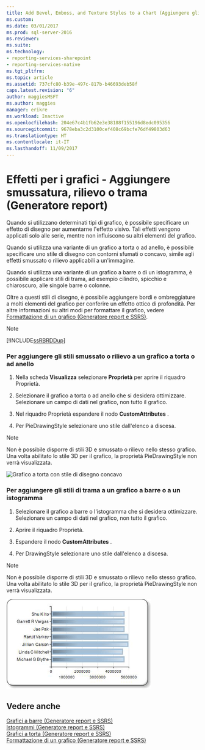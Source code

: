 ```yaml
---
title: Add Bevel, Emboss, and Texture Styles to a Chart (Aggiungere gli stili smussato, rilievo e trama a un grafico (Generatore report e SSRS)) | Microsoft Docs
ms.custom: 
ms.date: 03/01/2017
ms.prod: sql-server-2016
ms.reviewer: 
ms.suite: 
ms.technology:
- reporting-services-sharepoint
- reporting-services-native
ms.tgt_pltfrm: 
ms.topic: article
ms.assetid: 737cfc80-b39e-497c-817b-b46693deb58f
caps.latest.revision: "6"
author: maggiesMSFT
ms.author: maggies
manager: erikre
ms.workload: Inactive
ms.openlocfilehash: 204e67c4b1fb62e3e38188f155196d8edc095356
ms.sourcegitcommit: 9678eba3c2d3100cef408c69bcfe76df49803d63
ms.translationtype: HT
ms.contentlocale: it-IT
ms.lasthandoff: 11/09/2017
---
```

# <a name="chart-effects---add-bevel-emboss-or-texture-report-builder"></a>Effetti per i grafici - Aggiungere smussatura, rilievo o trama (Generatore report)
  Quando si utilizzano determinati tipi di grafico, è possibile specificare un effetto di disegno per aumentarne l'effetto visivo. Tali effetti vengono applicati solo alle serie, mentre non influiscono su altri elementi del grafico.  
  
 Quando si utilizza una variante di un grafico a torta o ad anello, è possibile specificare uno stile di disegno con contorni sfumati o concavo, simile agli effetti smussato o rilievo applicabili a un'immagine.  
  
 Quando si utilizza una variante di un grafico a barre o di un istogramma, è possibile applicare stili di trama, ad esempio cilindro, spicchio e chiaroscuro, alle singole barre o colonne.  
  
 Oltre a questi stili di disegno, è possibile aggiungere bordi e ombreggiature a molti elementi del grafico per conferire un effetto ottico di profondità. Per altre informazioni su altri modi per formattare il grafico, vedere [Formattazione di un grafico &#40;Generatore report e SSRS&#41;](../../reporting-services/report-design/formatting-a-chart-report-builder-and-ssrs.md).  
  
> [!NOTE]  
>  [!INCLUDE[ssRBRDDup](../../includes/ssrbrddup-md.md)]  
  
### <a name="to-add-bevel-or-emboss-styles-to-a-pie-or-doughnut-chart"></a>Per aggiungere gli stili smussato o rilievo a un grafico a torta o ad anello  
  
1.  Nella scheda **Visualizza** selezionare **Proprietà** per aprire il riquadro Proprietà.  
  
2.  Selezionare il grafico a torta o ad anello che si desidera ottimizzare. Selezionare un campo di dati nel grafico, non tutto il grafico.  
  
3.  Nel riquadro Proprietà espandere il nodo **CustomAttributes** .  
  
4.  Per PieDrawingStyle selezionare uno stile dall'elenco a discesa.  
  
> [!NOTE]  
>  Non è possibile disporre di stili 3D e smussato o rilievo nello stesso grafico. Una volta abilitato lo stile 3D per il grafico, la proprietà PieDrawingStyle non verrà visualizzata.  
  
 ![Grafico a torta con stile di disegno concavo](../../reporting-services/report-design/media/rs-piedrawingeffects-concave.gif "Grafico a torta con stile di disegno concavo")  
  
### <a name="to-add-texture-styles-to-a-bar-or-column-chart"></a>Per aggiungere gli stili di trama a un grafico a barre o a un istogramma  
  
1.  Selezionare il grafico a barre o l'istogramma che si desidera ottimizzare. Selezionare un campo di dati nel grafico, non tutto il grafico.  
  
2.  Aprire il riquadro Proprietà.  
  
3.  Espandere il nodo **CustomAttributes** .  
  
4.  Per DrawingStyle selezionare uno stile dall'elenco a discesa.  
  
> [!NOTE]  
>  Non è possibile disporre di stili 3D e smussato o rilievo nello stesso grafico. Una volta abilitato lo stile 3D per il grafico, la proprietà PieDrawingStyle non verrà visualizzata.  
  
 ![Grafico a barre con effetto di disegno LightToDark](../../reporting-services/report-design/media/rs-bardrawingeffects-lighttodark.gif "Grafico a barre con effetto di disegno LightToDark")  
  
## <a name="see-also"></a>Vedere anche  
 [Grafici a barre &#40;Generatore report e SSRS&#41;](../../reporting-services/report-design/bar-charts-report-builder-and-ssrs.md)   
 [Istogrammi &#40;Generatore report e SSRS&#41;](../../reporting-services/report-design/column-charts-report-builder-and-ssrs.md)   
 [Grafici a torta &#40;Generatore report e SSRS&#41;](../../reporting-services/report-design/pie-charts-report-builder-and-ssrs.md)   
 [Formattazione di un grafico &#40;Generatore report e SSRS&#41;](../../reporting-services/report-design/formatting-a-chart-report-builder-and-ssrs.md)  
  
  
